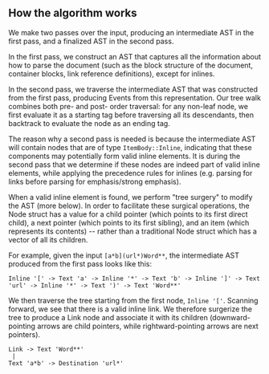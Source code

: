 ## How the algorithm works

We make two passes over the input, producing an intermediate AST in the first pass, and a finalized AST in the second pass.

In the first pass, we construct an AST that captures all the information about how to parse the document (such as the block structure of the document, container blocks, link reference definitions), except for inlines. 

In the second pass, we traverse the intermediate AST that was constructed from the first pass, producing Events from this representation. Our tree walk combines both pre- and post- order traversal: for any non-leaf node, we first evaluate it as a starting tag before traversing all its descendants, then backtrack to evaluate the node as an ending tag. 

The reason why a second pass is needed is because the intermediate AST will contain nodes that are of type ```ItemBody::Inline```, indicating that these components may potentially form valid inline elements. It is during the second pass that we determine if these nodes are indeed part of valid inline elements, while applying the precedence rules for inlines (e.g. parsing for links before parsing for emphasis/strong emphasis).

When a valid inline element is found, we perform "tree surgery" to modify the AST (more below). In order to facilitate these surgical operations, the Node struct has a value for a child pointer (which points to its first direct child), a next pointer (which points to its first sibling), and an item (which represents its contents) -- rather than a traditional Node struct which has a vector of all its children. 

For example, given the input ```[a*b](url*)Word**```, the intermediate AST produced from the first pass looks like this:

```
Inline '[' -> Text 'a' -> Inline '*' -> Text 'b' -> Inline ']' -> Text 'url' -> Inline '*' -> Text ')' -> Text 'Word**'
```

We then traverse the tree starting from the first node, ```Inline '['```. Scanning forward, we see that there is a valid inline link. We therefore surgerize the tree to produce a Link node and associate it with its children (downward-pointing arrows are child pointers, while rightward-pointing arrows are next pointers).

```
Link -> Text 'Word**'
 |
Text 'a*b' -> Destination 'url*'
```
